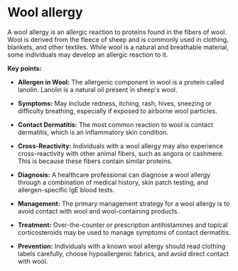 # Wool allergy

A wool allergy is an allergic reaction to proteins found in the fibers of wool. Wool is derived from the fleece of sheep and is commonly used in clothing, blankets, and other textiles. While wool is a natural and breathable material, some individuals may develop an allergic reaction to it.

**Key points:**

* **Allergen in Wool:** The allergenic component in wool is a protein called lanolin. Lanolin is a natural oil present in sheep's wool.

* **Symptoms:** May include redness, itching, rash, hives, sneezing or difficulty breathing, especially if exposed to airborne wool particles.

* **Contact Dermatitis:** The most common reaction to wool is contact dermatitis, which is an inflammatory skin condition. 
  
* **Cross-Reactivity:** Individuals with a wool allergy may also experience cross-reactivity with other animal fibers, such as angora or cashmere. This is because these fibers contain similar proteins.

* **Diagnosis:** A healthcare professional can diagnose a wool allergy through a combination of medical history, skin patch testing, and allergen-specific IgE blood tests.

* **Management:** The primary management strategy for a wool allergy is to avoid contact with wool and wool-containing products. 

* **Treatment:** Over-the-counter or prescription antihistamines and topical corticosteroids may be used to manage symptoms of contact dermatitis.

* **Prevention:** Individuals with a known wool allergy should read clothing labels carefully, choose hypoallergenic fabrics, and avoid direct contact with wool.
